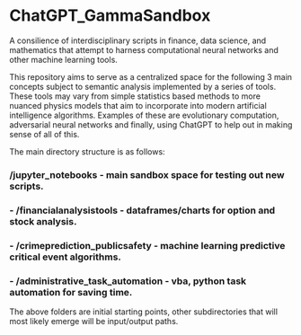 # ChatGPT_GammaSandbox
A consilience of interdisciplinary scripts in finance, data science, and mathematics that attempt to harness computational neural networks and other machine learning tools.

This repository aims to serve as a centralized space for the following 3 main concepts subject to semantic analysis implemented by a series of tools. These tools may vary from simple statistics based methods to more nuanced physics models that aim to incorporate into modern artificial intelligence algorithms. Examples of these are evolutionary computation, adversarial neural networks and finally, using ChatGPT to help out in making sense of all of this.

The main directory structure is as follows:

### /jupyter_notebooks - main sandbox space for testing out new scripts.

   ### - /financialanalysistools - dataframes/charts for option and stock analysis.
      
   ### - /crimeprediction_publicsafety - machine learning predictive critical event algorithms.
      
   ### - /administrative_task_automation - vba, python task automation for saving time.
      
The above folders are initial starting points, other subdirectories that will most likely emerge will be input/output paths.
